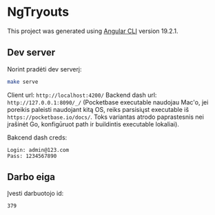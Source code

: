 # NgTryouts

This project was generated using [Angular CLI](https://github.com/angular/angular-cli) version 19.2.1.

## Dev server

Norint pradėti dev serverį:

```bash
make serve
```

Client url: `http://localhost:4200/`
Backend dash url: `http://127.0.0.1:8090/_/`
(Pocketbase executable naudojau Mac'o, jei poreikis paleisti naudojant kitą OS, reiks parsisiųst executable iš `https://pocketbase.io/docs/`. Toks variantas atrodo paprastesnis nei įrašinėt Go, konfigūruot path ir buildintis executable lokaliai).

Bakcend dash creds:

```
Login: admin@123.com
Pass: 1234567890
```

## Darbo eiga

Įvesti darbuotojo id:

```
379
```
